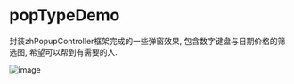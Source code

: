 # popTypeDemo
封装zhPopupController框架完成的一些弹窗效果, 包含数字键盘与日期价格的筛选图, 希望可以帮到有需要的人.

![image](https://github.com/sun409377708/popTypeDemo/blob/master/popTypeDemo.gif )
